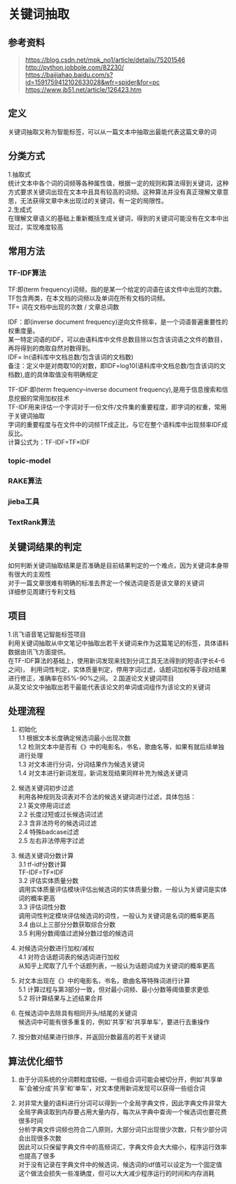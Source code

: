 # 关键词抽取

## 参考资料
> https://blog.csdn.net/mpk_no1/article/details/75201546  
> http://python.jobbole.com/82230/  
> https://baijiahao.baidu.com/s?id=1591759412102633028&wfr=spider&for=pc  
> https://www.jb51.net/article/126423.htm

## 定义
关键词抽取又称为智能标签，可以从一篇文本中抽取出最能代表这篇文章的词  

## 分类方式
1.抽取式  
统计文本中各个词的词频等各种属性值，根据一定的规则和算法得到关键词，这种方式要求关键词出现在文本中且具有较高的词频。这种算法并没有真正理解文章意思，无法获得文章中未出现过的关键词，有一定的局限性。  
2.生成式  
在理解文章语义的基础上重新概括生成关键词，得到的关键词可能没有在文本中出现过，实现难度较高  

## 常用方法

### TF-IDF算法
TF:即(term frequency)词频，指的是某一个给定的词语在该文件中出现的次数。  
TF包含两类，在本文档的词频以及单词在所有文档的词频。  
TF= 词在文档中出现的次数 / 文章总词数  

IDF：即(inverse document frequency)逆向文件频率，是一个词语普遍重要性的权重度量。  
某一特定词语的IDF，可以由语料库中文件总数目除以包含该词语之文件的数目，再将得到的商取自然对数得到。  
IDF= ln(语料库中文档总数/包含该词的文档数)  
备注：定义中是对商取10的对数，即IDF=log10(语料库中文档总数/包含该词的文档数),底的具体取值没有明确规定  

TF-IDF:即(term frequency–inverse document frequency),是用于信息搜索和信息挖掘的常用加权技术  
TF-IDF用来评估一个字词对于一份文件/文件集的重要程度，即字词的权重，常用于关键词抽取  
字词的重要程度与在文件中的词频TF成正比，与它在整个语料库中出现频率IDF成反比。  
计算公式为：TF-IDF=TF×IDF  

### topic-model

### RAKE算法

### jieba工具

### TextRank算法

## 关键词结果的判定
如何判断关键词抽取结果是否准确是目前结果判定的一个难点，因为关键词本身带有很大的主观性  
对于一篇文章很难有明确的标准去界定一个候选词是否是该文章的关键词  
详细参见周建行专利文档  

## 项目
1.讯飞语音笔记智能标签项目  
利用关键词抽取从中文笔记中抽取出若干关键词来作为这篇笔记的标签，具体语料数据由讯飞方面提供。  
在TF-IDF算法的基础上，使用新词发现来找到分词工具无法得到的短语(字长4-6之间)，
利用词性判定，实体质量判定，停用字词过滤，话题词加权等手段对结果进行修正，准确率在85%-90%之间。
2.国道论文关键词项目  
从英文论文中抽取出若干最能代表该论文的单词或词组作为该论文的关键词  

## 处理流程
1. 初始化  
1.1 根据文本长度确定候选词最小出现次数  
1.2 检测文本中是否有《》中的电影名，书名，歌曲名等，如果有就后续单独进行处理  
1.3 对文本进行分词，分词结果作为候选关键词  
1.4 对文本进行新词发现，新词发现结果同样补充为候选关键词  

2. 候选关键词初步过滤  
利用各种规则及词表对不合法的候选关键词进行过滤，具体包括：  
2.1 英文停用词过滤  
2.2 长度过短或过长候选词过滤  
2.3 含非法符号的候选词过滤  
2.4 特殊badcase过滤  
2.5 左右非法停用字过滤  

3. 候选关键词分数计算  
3.1 tf-idf分数计算  
TF-IDF=TF×IDF  
3.2 评估实体质量分数  
调用实体质量评估模块评估出候选词的实体质量分数，一般认为关键词是实体词的概率更高  
3.3 评估词性分数  
调用词性判定模块评估候选词的词性，一般认为关键词是名词的概率更高  
3.4 由以上三部分分数获取综合分数  
3.5 利用分数阈值过滤掉分数过低的候选词  

4. 对候选词分数进行加权/减权  
4.1 对符合话题词表的候选词进行加权  
从知乎上爬取了几千个话题列表，一般认为话题词成为关键词的概率更高  

5. 对文本出现在《》中的电影名，书名，歌曲名等特殊词进行计算  
5.1 计算过程与第3部分一致，但对最小词频、最小分数等阈值要求更低  
5.2 将计算结果与上述结果合并  

6. 在候选词中去除具有相同开头/结尾的关键词  
候选词中可能有很多重复的，例如'共享'和'共享单车'，要进行去重操作  

7. 按分数对结果进行排序，并返回分数最高的若干关键词  


## 算法优化细节
1. 由于分词系统的分词颗粒度较细，一些组合词可能会被切分开，例如'共享单车'会被分成'共享'和'单车'，对文本使用新词发现可以获得一些组合词  

2. 对非常大量的语料进行分词可以得到一个全局字典文件，因此字典文件非常大  
全局字典读取到内存要占用大量内存，每次从字典中查询一个候选词也要花费很多时间  
分析字典文件词频也符合二八原则，大部分词只出现很少次数，只有少部分词会出现很多次数  
因此可以只保留字典文件中的高频词汇，字典文件会大大缩小，程序运行效率也提高了很多  
对于没有记录在字典文件中的候选词，候选词的idf值可以设定为一个固定值  
这个做法会损失一些准确度，但可以大大减少程序运行的时间和内存消耗  